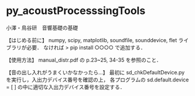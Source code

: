 # py_acoustProcesssingTools
小澤・鳥谷研　音響基礎の基礎

【はじめる前に】
numpy, scipy, matplotlib, soundfile, sounddevice, flet ライブラリが必要．
なければ > pip install ○○○○ で追加する．

【使用方法】
manual_distr.pdf の p.23~25, 34-35 を参照のこと．

【音の出し入れがうまくいかなかったら…】
最初に sd_chkDefaultDevice.py を実行し，入出力デバイス番号を確認の上，
各プログラムの sd.default.device = [ ] の中に適切な入出力デバイス番号を設定する．
